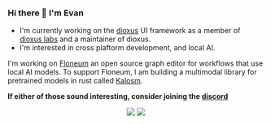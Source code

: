 ### Hi there 👋 I'm Evan

<!--
**Demonthos/demonthos** is a ✨ _special_ ✨ repository because its `README.md` (this file) appears on your GitHub profile.

Here are some ideas to get you started:

- 🔭 I’m currently working on ...
- 🌱 I’m currently learning ...
- 👯 I’m looking to collaborate on ...
- 🤔 I’m looking for help with ...
- 💬 Ask me about ...
- 📫 How to reach me: ...
- 😄 Pronouns: ...
- ⚡ Fun fact: ...
-->

- I'm currently working on the [dioxus](https://github.com/dioxuslabs) UI framework as a member of [dioxus labs](https://github.com/dioxuslabs) and a maintainer of dioxus.
- I'm interested in cross plaftorm development, and local AI.

I'm working on [Floneum](https://floneum.com/) an open source graph editor for workflows that use local AI models.
To support Floneum, I am building a multimodal library for pretrained models in rust called [Kalosm](https://floneum.com/kalosm).

**If either of those sound interesting, consider joining the [discord](https://discord.gg/dQdmhuB8q5)**

<div align="center">
    <img src="https://github-readme-stats.vercel.app/api?username=ealmloff&theme=tokyonight&hide_rank=true"></img>
    <img src="https://github-readme-stats.vercel.app/api/top-langs/?username=ealmloff&theme=tokyonight"></img>
</div>
